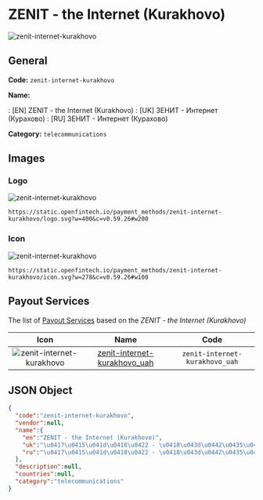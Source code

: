 
# ZENIT - the Internet (Kurakhovo) 
![zenit-internet-kurakhovo](https://static.openfintech.io/payment_methods/zenit-internet-kurakhovo/logo.svg?w=400&c=v0.59.26#w200)  

## General 
**Code:** `zenit-internet-kurakhovo` 
 
**Name:** 
 
:	[EN] ZENIT - the Internet (Kurakhovo) 
:	[UK] ЗЕНИТ - Интернет (Курахово) 
:	[RU] ЗЕНИТ - Интернет (Курахово) 
 
**Category:** `telecommunications` 
 

## Images 

### Logo 
![zenit-internet-kurakhovo](https://static.openfintech.io/payment_methods/zenit-internet-kurakhovo/logo.svg?w=400&c=v0.59.26#w200)  

```
https://static.openfintech.io/payment_methods/zenit-internet-kurakhovo/logo.svg?w=400&c=v0.59.26#w200
```  

### Icon 
![zenit-internet-kurakhovo](https://static.openfintech.io/payment_methods/zenit-internet-kurakhovo/icon.svg?w=278&c=v0.59.26#w100)  

```
https://static.openfintech.io/payment_methods/zenit-internet-kurakhovo/icon.svg?w=278&c=v0.59.26#w100
```  

## Payout Services 
 
The list of [Payout Services](/payout-services/) based on the _ZENIT - the Internet (Kurakhovo)_ 

|Icon|Name|Code| 
|:---:|:---:|:---:| 
|![zenit-internet-kurakhovo](https://static.openfintech.io/payout_methods/zenit-internet-kurakhovo/icon.png?w=278&c=v0.59.26#w40) |[zenit-internet-kurakhovo_uah](/payout-services/zenit-internet-kurakhovo_uah/)|`zenit-internet-kurakhovo_uah`| 
 

## JSON Object 

```json
{
  "code":"zenit-internet-kurakhovo",
  "vendor":null,
  "name":{
    "en":"ZENIT - the Internet (Kurakhovo)",
    "uk":"\u0417\u0415\u041d\u0418\u0422 - \u0418\u043d\u0442\u0435\u0440\u043d\u0435\u0442 (\u041a\u0443\u0440\u0430\u0445\u043e\u0432\u043e)",
    "ru":"\u0417\u0415\u041d\u0418\u0422 - \u0418\u043d\u0442\u0435\u0440\u043d\u0435\u0442 (\u041a\u0443\u0440\u0430\u0445\u043e\u0432\u043e)"
  },
  "description":null,
  "countries":null,
  "category":"telecommunications"
}
```  
